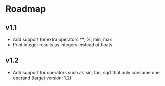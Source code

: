 # Roadmap

## v1.1

* Add support for extra operators **, %, min, max
* Print integer results as integers instead of floats

## v1.2

* Add support for operators such as sin, tan, sqrt that only consume one operand (target version: 1.2)
